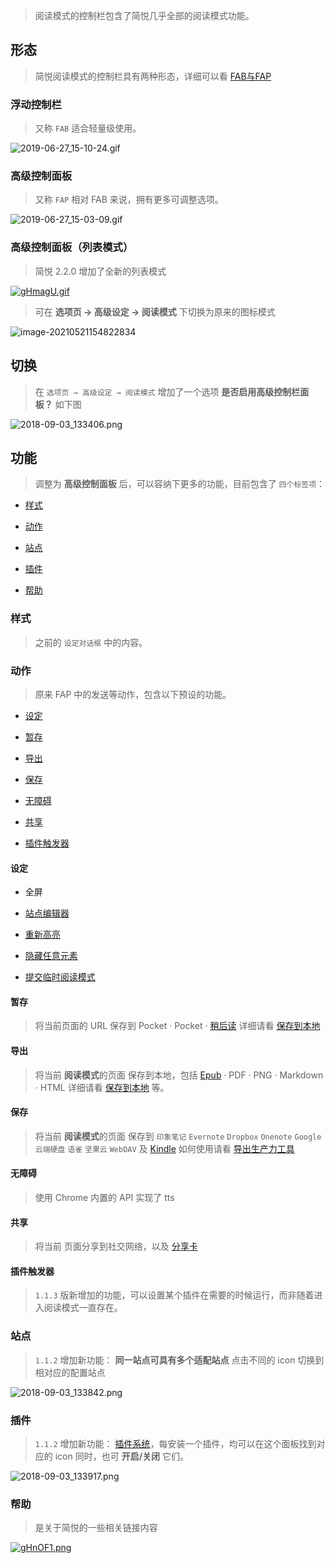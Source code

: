 > 阅读模式的控制栏包含了简悦几乎全部的阅读模式功能。

形态
---

> 简悦阅读模式的控制栏具有两种形态，详细可以看 [FAB与FAP](浮动控制面板（FAP）与浮动控制栏（FAB）)

### 浮动控制栏

> 又称 `FAB` 适合轻量级使用。

![2019-06-27_15-10-24.gif](https://i.loli.net/2019/06/27/5d146c3273ecd34745.gif)

### 高级控制面板

> 又称 `FAP` 相对 FAB 来说，拥有更多可调整选项。

![2019-06-27_15-03-09.gif](https://i.loli.net/2019/06/27/5d146a7b95e9045622.gif)

### 高级控制面板（列表模式）

> 简悦 2.2.0 增加了全新的列表模式

[![gHmagU.gif](https://z3.ax1x.com/2021/05/21/gHmagU.gif)](https://imgtu.com/i/gHmagU)

> 可在 **选项页 → 高级设定 → 阅读模式** 下切换为原来的图标模式

![image-20210521154822834](https://s1.ax1x.com/2022/11/10/z9GBl9.png)

## 切换

> 在 `选项页 → 高级设定 → 阅读模式` 增加了一个选项 **是否启用高级控制栏面板？** 如下图 

![2018-09-03_133406.png](https://i.loli.net/2018/09/03/5b8cc83673970.png)

功能
---

> 调整为 **高级控制面板** 后，可以容纳下更多的功能，目前包含了 `四个标签项`：

- [样式](阅读模式-控制栏?id=样式)

- [动作](阅读模式-控制栏?id=动作)

- [站点](阅读模式-控制栏?id=站点)

- [插件](阅读模式-控制栏?id=插件)

- [帮助](阅读模式-控制栏?id=帮助)

### 样式
> 之前的 `设定对话框` 中的内容。

### 动作
> 原来 FAP 中的发送等动作，包含以下预设的功能。

- [设定](阅读模式-控制栏?id=设定)

- [暂存](阅读模式-控制栏?id=暂存)

- [导出](阅读模式-控制栏?id=导出)

- [保存](阅读模式-控制栏?id=保存)

- [无障碍](阅读模式-控制栏?id=无障碍)

- [共享](阅读模式-控制栏?id=共享)

- [插件触发器](阅读模式-控制栏?id=插件触发器)

#### 设定

- 全屏

- [站点编辑器](站点编辑器)

- [重新高亮](重新高亮)

- [隐藏任意元素](隐藏任意元素)

- [提交临时阅读模式](临时阅读模式)

#### 暂存

> 将当前页面的 URL 保存到 Pocket · Pocket · [稍后读](稍后读) 详细请看 [保存到本地](保存到本地)

#### 导出

> 将当前 **阅读模式**的页面 保存到本地，包括  [Epub](发送到-Epub) · PDF · PNG · Markdown · HTML 详细请看 [保存到本地](保存到本地) 等。

#### 保存

> 将当前 **阅读模式**的页面 保存到 `印象笔记` `Evernote`  `Dropbox` `Onenote` `Google 云端硬盘` `语雀` `坚果云` `WebDAV` 及 [Kindle](发送到-Kindle)  如何使用请看 [导出生产力工具](导出生产力工具) 

#### 无障碍

> 使用 Chrome 内置的 API 实现了 tts 

#### 共享

> 将当前 页面分享到社交网络，以及 [分享卡](分享卡)

#### 插件触发器

> `1.1.3` 版新增加的功能，可以设置某个插件在需要的时候运行，而非随着进入阅读模式一直存在。

### 站点
> `1.1.2` 增加新功能： **同一站点可具有多个适配站点** 点击不同的 icon 切换到相对应的配置站点

![2018-09-03_133842.png](https://i.loli.net/2018/09/03/5b8cc9e6b06c9.png)

### 插件
> `1.1.2` 增加新功能： [插件系统](插件系统)，每安装一个插件，均可以在这个面板找到对应的 icon 同时，也可 **开启/关闭** 它们。

![2018-09-03_133917.png](https://i.loli.net/2018/09/03/5b8cca48376e8.png)

### 帮助

> 是关于简悦的一些相关链接内容

[![gHnOF1.png](https://z3.ax1x.com/2021/05/21/gHnOF1.png)](https://imgtu.com/i/gHnOF1)